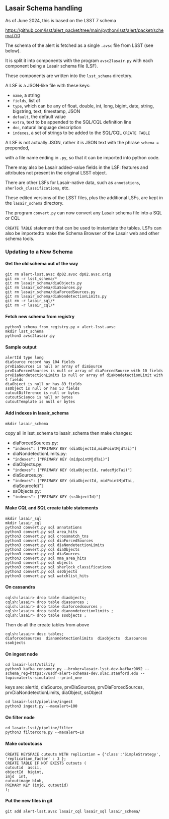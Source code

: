 ## Lasair Schema handling
As of June 2024, this is based on the LSST 7 schema

https://github.com/lsst/alert_packet/tree/main/python/lsst/alert/packet/schema/7/0

The schema of the alert is fetched as a single `.avsc` file from LSST (see below).

It is split it into components with the program `avsc2lasair.py`
with each component being a Lasair schema file (LSF).

These components are written into the `lsst_schema` directory.

A LSF is a JSON-like file with these keys:
- `name`, a string
- `fields`, list of
- `type`, which can be any of float, double, int, long, bigint, date, string, bigstring, text, timestamp, JSON
- `default`, the default value
- `extra`, text to be appended to the SQL/CQL definition line
- `doc`, natural language description
- `indexes`, a set of strings to be added to the SQL/CQL `CREATE TABLE`

A LSF is not actually JSON, rather it is JSON text with the phrase `schema = ` prepended,

with a file name ending in `.py`, so that it can be imported into python code.

There may also be Lasair added-value fields in the LSF: features and attributes not present in the original LSST object.

There are other LSFs for Lasair-native data, such as `annotations`, `sherlock_classifications`, etc.

These edited versions of the LSST files, plus the additional LSFs, are kept in the `lasair_schema` directory.

The program `convert.py` can now convert any Lasair schema file into a SQL or CQL

`CREATE TABLE` statement that can be used to instantiate the tables. LSFs can also be importedto make the Schema Browser of the Lasair web and other schema tools.  

### Updating to a New Schema
#### Get the old schema out of the way
```
git rm alert-lsst.avsc dp02.avsc dp02.avsc.orig
git rm -r lsst_schema/*
git rm lasair_schema/diaObjects.py
git rm lasair_schema/diaSources.py
git rm lasair_schema/diaForcedSources.py
git rm lasair_schema/diaNondetectionLimits.py
git rm -r lasair_sql/*
git rm -r lasair_cql/*
```
#### Fetch new schema from registry
```
python3 schema_from_registry.py > alert-lsst.avsc
mkdir lsst_schema
python3 avsc2lasair.py
```
#### Sample output
```
alertId type long
diaSource record has 104 fields
prvDiaSources is null or array of diaSource
prvDiaForcedSources is null or array of diaForcedSource with 10 fields
prvDiaNondetectionLimits is null or array of diaNondetectionLimit with 4 fields
diaObject is null or has 83 fields
ssObject is null or has 53 fields
cutoutDifference is null or bytes
cutoutScience is null or bytes
cutoutTemplate is null or bytes
```
#### Add indexes in lasair_schema
```
mkdir lasair_schema
```
copy all in lsst_schema to lasair_schema then make changes:
- diaForcedSources.py: 
- `"indexes": ["PRIMARY KEY (diaObjectId,midPointMjdTai)"]`
- diaNondetectionLimits.py: 
- `"indexes": ["PRIMARY KEY (midpointMjdTai)"]`
- diaObjects.py: 
- `"indexes": ["PRIMARY KEY (diaObjectId, radecMjdTai)"]`
- diaSources.py: 
- `"indexes": ["PRIMARY KEY (diaObjectId, midPointMjdTai, `diaSourceId)"]
- ssObjects.py: 
- `"indexes": ["PRIMARY KEY (ssObjectId)"]`

#### Make CQL and SQL create table statements
```
mkdir lasair_sql
mkdir lasair_cql
python3 convert.py sql annotations
python3 convert.py sql area_hits
python3 convert.py sql crossmatch_tns
python3 convert.py cql diaForcedSources
python3 convert.py cql diaNondetectionLimits
python3 convert.py cql diaObjects
python3 convert.py cql diaSources
python3 convert.py sql mma_area_hits
python3 convert.py sql objects
python3 convert.py sql sherlock_classifications
python3 convert.py cql ssObjects
python3 convert.py sql watchlist_hits
```
#### On cassandra
```
cqlsh:lasair> drop table diaobjects;
cqlsh:lasair> drop table diasources ;
cqlsh:lasair> drop table diaforcedsources ;
cqlsh:lasair> drop table dianondetectionlimits ;
cqlsh:lasair> drop table ssobjects ;
```
Then do all the create tables from above
```
cqlsh:lasair> desc tables;
diaforcedsources  dianondetectionlimits  diaobjects  diasources  ssobjects
```
#### On ingest node
```
cd lasair-lsst/utility
python3 kafka_consumer.py --broker=lasair-lsst-dev-kafka:9092 --schema_reg=https://usdf-alert-schemas-dev.slac.stanford.edu --topic=alerts-simulated --print_one
```
keys are: alertId, diaSource, prvDiaSources, prvDiaForcedSources, prvDiaNondetectionLimits, diaObject, ssObject
```
cd lasair-lsst/pipeline/ingest
python3 ingest.py --maxalert=100
```
#### On filter node
```
cd lasair-lsst/pipeline/filter
python3 filtercore.py --maxalert=10
```
#### Make cutoutcass
```
CREATE KEYSPACE cutouts WITH replication = {'class':'SimpleStrategy', 'replication_factor' : 3 };
CREATE TABLE IF NOT EXISTS cutouts (
cutoutid  ascii,
objectId  bigint,
imjd  int,
cutoutimage blob,
PRIMARY KEY (imjd, cutoutid)
);
```
#### Put the new files in git
```
git add alert-lsst.avsc lasair_cql lasair_sql lasair_schema/
```

